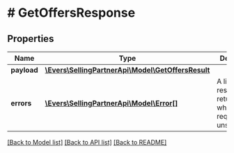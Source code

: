 # # GetOffersResponse

## Properties

Name | Type | Description | Notes
------------ | ------------- | ------------- | -------------
**payload** | [**\Evers\SellingPartnerApi\Model\GetOffersResult**](GetOffersResult.md) |  | [optional]
**errors** | [**\Evers\SellingPartnerApi\Model\Error[]**](Error.md) | A list of error responses returned when a request is unsuccessful. | [optional]

[[Back to Model list]](../../README.md#models) [[Back to API list]](../../README.md#endpoints) [[Back to README]](../../README.md)
